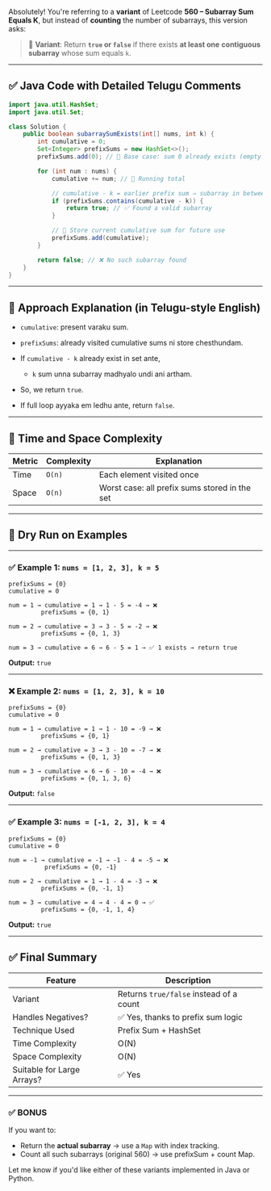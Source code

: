 Absolutely! You're referring to a **variant** of Leetcode **560 – Subarray Sum Equals K**, but instead of **counting** the number of subarrays, this version asks:

> 🔄 **Variant**:
> Return **`true` or `false`** if there exists **at least one** **contiguous subarray** whose sum equals `k`.

---

## ✅ Java Code with Detailed Telugu Comments

```java
import java.util.HashSet;
import java.util.Set;

class Solution {
    public boolean subarraySumExists(int[] nums, int k) {
        int cumulative = 0;
        Set<Integer> prefixSums = new HashSet<>();
        prefixSums.add(0); // 🔸 Base case: sum 0 already exists (empty prefix)

        for (int num : nums) {
            cumulative += num; // 🔹 Running total

            // cumulative - k = earlier prefix sum ⇒ subarray in between has sum = k
            if (prefixSums.contains(cumulative - k)) {
                return true; // ✅ Found a valid subarray
            }

            // 🔹 Store current cumulative sum for future use
            prefixSums.add(cumulative);
        }

        return false; // ❌ No such subarray found
    }
}
```

---

## 🔄 Approach Explanation (in Telugu-style English)

* `cumulative`: present varaku sum.
* `prefixSums`: already visited cumulative sums ni store chesthundam.
* If `cumulative - k` already exist in set ante,

  * `k` sum unna subarray madhyalo undi ani artham.
* So, we return `true`.
* If full loop ayyaka em ledhu ante, return `false`.

---

## 🧠 Time and Space Complexity

| Metric | Complexity | Explanation                                   |
| ------ | ---------- | --------------------------------------------- |
| Time   | `O(n)`     | Each element visited once                     |
| Space  | `O(n)`     | Worst case: all prefix sums stored in the set |

---

## 🧪 Dry Run on Examples

---

### ✅ Example 1: `nums = [1, 2, 3], k = 5`

```
prefixSums = {0}
cumulative = 0

num = 1 → cumulative = 1 → 1 - 5 = -4 → ❌
         prefixSums = {0, 1}

num = 2 → cumulative = 3 → 3 - 5 = -2 → ❌
         prefixSums = {0, 1, 3}

num = 3 → cumulative = 6 → 6 - 5 = 1 → ✅ 1 exists → return true
```

**Output:** `true`

---

### ❌ Example 2: `nums = [1, 2, 3], k = 10`

```
prefixSums = {0}
cumulative = 0

num = 1 → cumulative = 1 → 1 - 10 = -9 → ❌
         prefixSums = {0, 1}

num = 2 → cumulative = 3 → 3 - 10 = -7 → ❌
         prefixSums = {0, 1, 3}

num = 3 → cumulative = 6 → 6 - 10 = -4 → ❌
         prefixSums = {0, 1, 3, 6}
```

**Output:** `false`

---

### ✅ Example 3: `nums = [-1, 2, 3], k = 4`

```
prefixSums = {0}
cumulative = 0

num = -1 → cumulative = -1 → -1 - 4 = -5 → ❌
          prefixSums = {0, -1}

num = 2 → cumulative = 1 → 1 - 4 = -3 → ❌
         prefixSums = {0, -1, 1}

num = 3 → cumulative = 4 → 4 - 4 = 0 → ✅
         prefixSums = {0, -1, 1, 4}
```

**Output:** `true`

---

## ✅ Final Summary

| Feature                    | Description                             |
| -------------------------- | --------------------------------------- |
| Variant                    | Returns `true/false` instead of a count |
| Handles Negatives?         | ✅ Yes, thanks to prefix sum logic       |
| Technique Used             | Prefix Sum + HashSet                    |
| Time Complexity            | O(N)                                    |
| Space Complexity           | O(N)                                    |
| Suitable for Large Arrays? | ✅ Yes                                   |

---

### ✅ BONUS

If you want to:

* Return the **actual subarray** → use a `Map` with index tracking.
* Count all such subarrays (original 560) → use prefixSum + count Map.

Let me know if you'd like either of these variants implemented in Java or Python.
